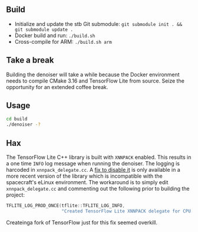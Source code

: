 ## Build
- Initialize and update the stb Git submodule: `git submodule init . && git submodule update .`
- Docker build and run: `./build.sh`
- Cross-compile for ARM: `./build.sh arm`

## Take a break
Building the denoiser will take a while because the Docker environment needs to compile CMake 3.16 and TensorFlow Lite from source. Seize the opportunity for an extended coffee break.

## Usage
```bash
cd build
./denoiser -?
```

## Hax
The TensorFlow Lite C++ library is built with `XNNPACK` enabled. This results in a one time `INFO` log message when running the denoiser. The logging is harcoded in `xnnpack_delegate.cc`. A [fix to disable it](https://github.com/tensorflow/tensorflow/issues/58050#issuecomment-1623290091) is only available in a more recent version of the library which is incompatible with the spacecraft's eLinux environment. The workaround is to simply edit `xnnpack_delegate.cc` and commenting out the following prior to building the project: 

```cpp
TFLITE_LOG_PROD_ONCE(tflite::TFLITE_LOG_INFO,
                     "Created TensorFlow Lite XNNPACK delegate for CPU.");
```

Createinga fork of TensorFlow just for this fix seemed overkill.